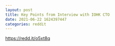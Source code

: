 ```yaml
--- 
layout: post 
title: Key Points from Interview with IOHK CTO 
date: 2021-06-22 1624397447 
categories: reddit 
--- 
```

https://redd.it/o5xt8q